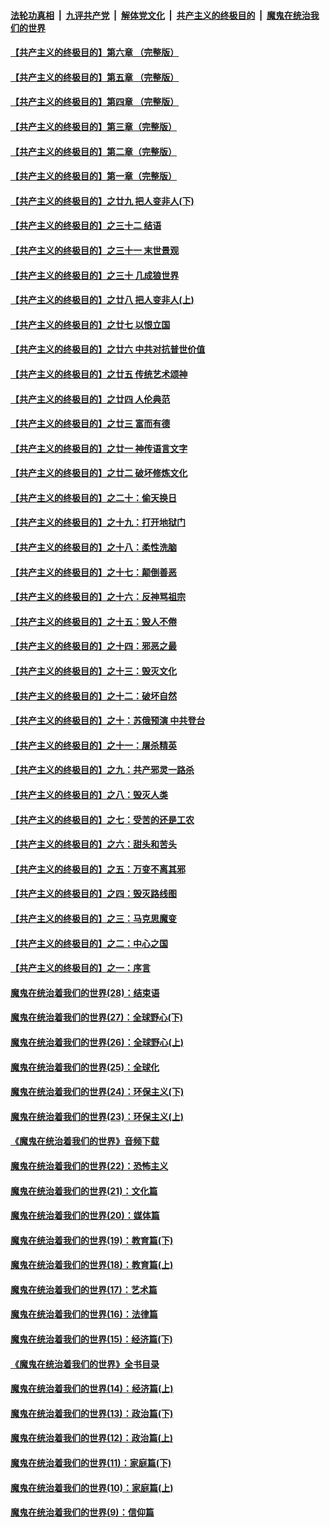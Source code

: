 

####  [法轮功真相](../../../../basic/blob/master/README.md?t=04071430) &nbsp;|&nbsp; [九评共产党](../../../../9ping.md/blob/master/README.md?t=04071430) &nbsp;|&nbsp; [解体党文化](../../../../jtdwh.md/blob/master/README.md?t=04071430)  &nbsp;|&nbsp; [共产主义的终极目的](../../../../gczydzjmd.md/blob/master/README.md?t=04071430) &nbsp;|&nbsp; [魔鬼在统治我们的世界](../../../../mgztzwmdsj.md/blob/master/README.md?t=04071430) 

#### [【共产主义的终极目的】第六章 （完整版）](../pages/nsc422/n11428913.md?t=04071430) 

#### [【共产主义的终极目的】第五章 （完整版）](../pages/nsc422/n11428912.md?t=04071430) 

#### [【共产主义的终极目的】第四章 （完整版）](../pages/nsc422/n11428907.md?t=04071430) 

#### [【共产主义的终极目的】第三章（完整版）](../pages/nsc422/n11428848.md?t=04071430) 

#### [【共产主义的终极目的】第二章（完整版）](../pages/nsc422/n11428831.md?t=04071430) 

#### [【共产主义的终极目的】第一章（完整版）](../pages/nsc422/n11417651.md?t=04071430) 

#### [【共产主义的终极目的】之廿九 把人变非人(下)](../pages/nsc422/n11344140.md?t=04071430) 

#### [【共产主义的终极目的】之三十二 结语](../pages/nsc422/n11360535.md?t=04071430) 

#### [【共产主义的终极目的】之三十一 末世景观](../pages/nsc422/n11351129.md?t=04071430) 

#### [【共产主义的终极目的】之三十 几成狼世界](../pages/nsc422/n11348280.md?t=04071430) 

#### [【共产主义的终极目的】之廿八 把人变非人(上)](../pages/nsc422/n11340492.md?t=04071430) 

#### [【共产主义的终极目的】之廿七 以恨立国](../pages/nsc422/n11336944.md?t=04071430) 

#### [【共产主义的终极目的】之廿六 中共对抗普世价值](../pages/nsc422/n11324785.md?t=04071430) 

#### [【共产主义的终极目的】之廿五 传统艺术颂神](../pages/nsc422/n11296396.md?t=04071430) 

#### [【共产主义的终极目的】之廿四 人伦典范](../pages/nsc422/n11296397.md?t=04071430) 

#### [【共产主义的终极目的】之廿三 富而有德](../pages/nsc422/n11283598.md?t=04071430) 

#### [【共产主义的终极目的】之廿一 神传语言文字](../pages/nsc422/n11263265.md?t=04071430) 

#### [【共产主义的终极目的】之廿二 破坏修炼文化](../pages/nsc422/n11245728.md?t=04071430) 

#### [【共产主义的终极目的】之二十：偷天换日](../pages/nsc422/n11238846.md?t=04071430) 

#### [【共产主义的终极目的】之十九：打开地狱门](../pages/nsc422/n11206376.md?t=04071430) 

#### [【共产主义的终极目的】之十八：柔性洗脑](../pages/nsc422/n11199994.md?t=04071430) 

#### [【共产主义的终极目的】之十七：颠倒善恶](../pages/nsc422/n11179782.md?t=04071430) 

#### [【共产主义的终极目的】之十六：反神骂祖宗](../pages/nsc422/n11166798.md?t=04071430) 

#### [【共产主义的终极目的】之十五：毁人不倦](../pages/nsc422/n11166792.md?t=04071430) 

#### [【共产主义的终极目的】之十四：邪恶之最](../pages/nsc422/n11150249.md?t=04071430) 

#### [【共产主义的终极目的】之十三：毁灭文化](../pages/nsc422/n11135227.md?t=04071430) 

#### [【共产主义的终极目的】之十二：破坏自然](../pages/nsc422/n11135214.md?t=04071430) 

#### [【共产主义的终极目的】之十：苏俄预演 中共登台](../pages/nsc422/n11118424.md?t=04071430) 

#### [【共产主义的终极目的】之十一：屠杀精英](../pages/nsc422/n11118442.md?t=04071430) 

#### [【共产主义的终极目的】之九：共产邪灵一路杀](../pages/nsc422/n11114139.md?t=04071430) 

#### [【共产主义的终极目的】之八：毁灭人类](../pages/nsc422/n11108503.md?t=04071430) 

#### [【共产主义的终极目的】之七：受苦的还是工农](../pages/nsc422/n11101809.md?t=04071430) 

#### [【共产主义的终极目的】之六：甜头和苦头](../pages/nsc422/n11096971.md?t=04071430) 

#### [【共产主义的终极目的】之五：万变不离其邪](../pages/nsc422/n11091285.md?t=04071430) 

#### [【共产主义的终极目的】之四：毁灭路线图](../pages/nsc422/n11086284.md?t=04071430) 

#### [【共产主义的终极目的】之三：马克思魔变](../pages/nsc422/n11061941.md?t=04071430) 

#### [【共产主义的终极目的】之二：中心之国](../pages/nsc422/n11047728.md?t=04071430) 

#### [【共产主义的终极目的】之一：序言](../pages/nsc422/n11086077.md?t=04071430) 

#### [魔鬼在统治着我们的世界(28)：结束语](../pages/nsc422/n10936246.md?t=04071430) 

#### [魔鬼在统治着我们的世界(27)：全球野心(下)](../pages/nsc422/n10928319.md?t=04071430) 

#### [魔鬼在统治着我们的世界(26)：全球野心(上)](../pages/nsc422/n10900318.md?t=04071430) 

#### [魔鬼在统治着我们的世界(25)：全球化](../pages/nsc422/n10788205.md?t=04071430) 

#### [魔鬼在统治着我们的世界(24)：环保主义(下)](../pages/nsc422/n10695307.md?t=04071430) 

#### [魔鬼在统治着我们的世界(23)：环保主义(上)](../pages/nsc422/n10688613.md?t=04071430) 

#### [《魔鬼在统治着我们的世界》音频下载](../pages/nsc422/n10635553.md?t=04071430) 

#### [魔鬼在统治着我们的世界(22)：恐怖主义](../pages/nsc422/n10614727.md?t=04071430) 

#### [魔鬼在统治着我们的世界(21)：文化篇](../pages/nsc422/n10597706.md?t=04071430) 

#### [魔鬼在统治着我们的世界(20)：媒体篇](../pages/nsc422/n10586579.md?t=04071430) 

#### [魔鬼在统治着我们的世界(19)：教育篇(下)](../pages/nsc422/n10564808.md?t=04071430) 

#### [魔鬼在统治着我们的世界(18)：教育篇(上)](../pages/nsc422/n10526970.md?t=04071430) 

#### [魔鬼在统治着我们的世界(17)：艺术篇](../pages/nsc422/n10499093.md?t=04071430) 

#### [魔鬼在统治着我们的世界(16)：法律篇](../pages/nsc422/n10485969.md?t=04071430) 

#### [魔鬼在统治着我们的世界(15)：经济篇(下)](../pages/nsc422/n10469975.md?t=04071430) 

#### [《魔鬼在统治着我们的世界》全书目录](../pages/nsc422/n10464261.md?t=04071430) 

#### [魔鬼在统治着我们的世界(14)：经济篇(上)](../pages/nsc422/n10457370.md?t=04071430) 

#### [魔鬼在统治着我们的世界(13)：政治篇(下)](../pages/nsc422/n10448270.md?t=04071430) 

#### [魔鬼在统治着我们的世界(12)：政治篇(上)](../pages/nsc422/n10444576.md?t=04071430) 

#### [魔鬼在统治着我们的世界(11)：家庭篇(下)](../pages/nsc422/n10440961.md?t=04071430) 

#### [魔鬼在统治着我们的世界(10)：家庭篇(上)](../pages/nsc422/n10435448.md?t=04071430) 

#### [魔鬼在统治着我们的世界(9)：信仰篇](../pages/nsc422/n10432159.md?t=04071430) 


